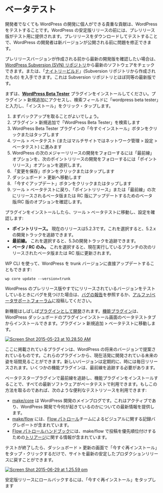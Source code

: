 <!--
# Beta Testing
-->

# ベータテスト

<!--
A valuable contribution an individual can make to WordPress development is to test WordPress, even if you are not a developer. Before every stable release of WordPress, pre-release versions are made available for testing. You can download the pre-releases and test them, so that the WordPress developers can fix problems before the new version is made available to the public.
-->

開発者でなくても WordPress の開発に個人ができる貴重な貢献は、WordPress をテストすることです。WordPress の安定版リリースの前には、プレリリース版がテスト用に提供されます。プレリリースをダウンロードしてテストすることで、WordPress の開発者は新バージョンが公開される前に問題を修正できます。

<!--
If you want to be on the bleeding edge of development, even before pre-release versions are put together, you can also check out the latest software from the [WordPress Subversion (SVN) repository](https://make.wordpress.org/core/handbook/tutorials/installing-wordpress-locally/from-svn/). Or, you can get the “[nightly build](https://wordpress.org/nightly-builds/wordpress-latest.zip)” (which is created from the Subversion repository) — almost as up-to-date as the instantaneous Subversion repository.
-->

プレリリースバージョンが作成される前から最新の開発版を確認したい場合は、[WordPress Subversion (SVN) リポジトリ](https://ja.wordpress.org/team/handbook/core/tutorials/installing-wordpress-locally/from-svn/)から最新のソフトウェアをチェックできます。または、「[ナイトリービルド](https://wordpress.org/nightly-builds/wordpress-latest.zip)」(Subversion リポジトリから作成されたもの) を入手できます。これは Subversion リポジトリとほぼ同等の最新版です。

<!--
To get started, install the [**WordPress Beta Tester**](https://wordpress.org/extend/plugins/wordpress-beta-tester/) plugin. Visit Plugins > Add New, type “wordpress beta tester” in the search field, and then click/tap “Install Now”.
-->

まずは、[**WordPress Beta Tester**](https://wordpress.org/extend/plugins/wordpress-beta-tester/) プラグインをインストールしてください。プラグイン > 新規追加にアクセスし、検索フィールドに「wordpress beta tester」と入力し、「インストール」をクリック・タップします。

<!--
1.  Backing up first is sensible.
2.  Go to Plugins > Add New and search for “WordPress Beta Tester”
3.  Click or tap the “Install Now” button for the WordPress Beta Tester plugin
4.  Go to Tools > Beta Testing (or Network Admin > Settings > Beta Testing on multisite)
5.  Select the  “Bleeding edge nightlies” option to follow development for the next major release of WordPress, or “Point release nightlies” to follow development of the next point release.
6.  Click or tap the “Save Changes” button
7.  Go to Dashboard > Updates
8.  Click or tap the “Update Now” button
9.  Return to Tools > Beta Testing to see options for Beta/RC to update to the next released beta or RC of the “Point release” or “Bleeding edge”.
-->

1.  まずバックアップを取ることがよいでしょう。
2.  プラグイン > 新規追加で「WordPress Beta Tester」を検索します
3.  WordPress Beta Tester プラグインの「今すぐインストール」ボタンをクリックまたはタップします
4.  ツール > ベータテスト (またはマルチサイトではネットワーク管理 > 設定 > ベータテスト) に進みます
5.  WordPress の次のメジャーリリースの開発をフォローするには「最前線」オプションを、次のポイントリリースの開発をフォローするには「ポイントリリース」オプションを選択します。
6.  「変更を保存」ボタンをクリックまたはタップします
7.  ダッシュボード > 更新へ移動します
8.  「今すぐアップデート」ボタンをクリックまたはタップします
9.  ツール > ベータテストに戻り、「ポイントリリース」または「最前線」の次にリリースされるベータ版または RC 版にアップデートするためのベータ版/RC 版のオプションを確認します。

<!--
Once the plugin is installed, navigate to Tools > Beta Testing and review the settings:
-->

プラグインをインストールしたら、ツール > ベータテストに移動し、設定を確認します:

<!--
*   **Point release nightlies.** The current release is 5.2.3. Selecting this will put you on the track for 5.2.x development.
*   **Bleeding edge nightlies.** Selecting this will put you on the track for 5.3 development.
*   **Beta/RC.** Selecting this will update to the next released beta or RC on whichever branch you are currently running.
-->

*   **ポイントリリース。** 現在のリリースは5.2.3です。これを選択すると、5.2.x の開発トラックを追跡できます。
*   **最前線。** これを選択すると、5.3の開発トラックを追跡できます。
*   **ベータ / RC のみ。** これを選択すると、現在実行しているブランチの次のリリースされたベータ版または RC 版に更新されます。

<!--
You can also use WP CLI to directly update your WordPress to trunk version by doing:
-->

WP CLI を使って、WordPress を trunk バージョンに直接アップデートすることもできます:

```
wp core update --version=trunk
```

<!--
If you find bugs while testing pre-release or already-released versions of WordPress, see [Reporting Bugs](https://make.wordpress.org/core/handbook/reporting-bugs/ "Reporting Bugs") or post in the [Alpha/Beta support forum](https://wordpress.org/support/forum/alphabeta).
-->

WordPress のプレリリース版やすでにリリースされているバージョンをテストしているときにバグを見つけた場合は、[バグの報告](https://ja.wordpress.org/team/handbook/core/reporting-bugs/)を参照するか、[アルファ/ベータサポートフォーラム](https://wordpress.org/support/forum/alphabeta)に投稿してください。

<!--
New features are often [developed as plugins](https://make.wordpress.org/core/features-as-plugins/). [Feature plugins](https://wordpress.org/plugins/browse/beta/) can be installed from the beta testing tab on the plugin install screen of your WordPress dashboard. Navigate to Plugins > Add New > Beta Testing.
-->

新機能はしばしば[プラグインとして開発](https://make.wordpress.org/core/features-as-plugins/)されます。[機能プラグイン](https://wordpress.org/plugins/browse/beta/)は、WordPress ダッシュボードのプラグインインストール画面のベータテストタブからインストールできます。プラグイン > 新規追加 > ベータテストに移動します。

[![Screen Shot 2015-05-23 at 10.28.50 AM](https://make.wordpress.org/core/files/2011/12/Screen-Shot-2015-05-23-at-10.28.50-AM-300x209.png)](https://make.wordpress.org/core/files/2011/12/Screen-Shot-2015-05-23-at-10.28.50-AM.png)

<!--
The plugins listed here are proposed for future versions of WordPress. They are glimpses of the future that are under active development. New versions are released regularly, sometimes daily. Some feature plugins require that you follow bleeding edge nightlies.
-->

ここに掲載されているプラグインは、WordPress の将来のバージョンで提案されているものです。これらのプラグインから、現在活発に開発されている未来の姿を垣間見ることができます。新しいバージョンは定期的に、時には毎日リリースされます。いくつかの機能プラグインは、最前線を追跡する必要があります。

<!--
Tracking bleeding edge nightlies with the beta tester plugin and installing feature plugins will make all of the latest software available for beta testing. If you go this route, here are some useful testing resources (and thank you very much):
-->

ベータテスタープラグインで最前線を追跡し、機能プラグインをインストールすることで、すべての最新ソフトウェアがベータテストで利用できます。もしこの方法を取るのであれば、次のような便利なテストリソースを利用できます:

<!--
*   [make/core](https://make.wordpress.org/core/) is the main WordPress development blog.  It is active and will keep you up-to-date on what’s happening right now in WordPress development.
*   [make/flow](https://make.wordpress.org/flow/) contains visual records and visual bug reports from the [Flow Patrol](https://make.wordpress.org/flow/handbook/) team.
*   The [Flow Patrol handbook](https://make.wordpress.org/flow/handbook/) includes information on [triage](https://make.wordpress.org/flow/handbook/triage/) if you want to get into triaging posts on make/flow.
-->

*   [make/core](https://make.wordpress.org/core/) は WordPress 開発のメインブログです。これはアクティブであり、WordPress 開発で今何が起きているのかについての最新情報を提供します。
*   [make/flow](https://make.wordpress.org/flow/) には、[Flow パトロール](https://make.wordpress.org/flow/handbook/)チームによるビジュアルに関する記録バグレポートが含まれています。
*   [Flow パトロールハンドブック](https://make.wordpress.org/flow/handbook/)には、make/flow で投稿を優先順位付けするための[トリアージ](https://make.wordpress.org/flow/handbook/triage/)に関する情報が含まれています。

<!--
When done testing, rolling your site back to the latest stable production release can be done with a tap/click of “Re-install Now ” on the Dashboard > Updates screen.
-->

テストが終了したら、ダッシュボード > 更新の画面で「今すぐ再インストール」をタップ・クリックするだけで、サイトを最新の安定したプロダクションリリースに戻すことができます。

[![Screen Shot 2015-06-29 at 1.25.59 pm](https://make.wordpress.org/core/files/2011/12/Screen-Shot-2015-06-29-at-1.25.59-pm-300x111.png)](https://make.wordpress.org/core/files/2011/12/Screen-Shot-2015-06-29-at-1.25.59-pm.png)

安定版リリースにロールバックするには、「今すぐ再インストール」をタップします
